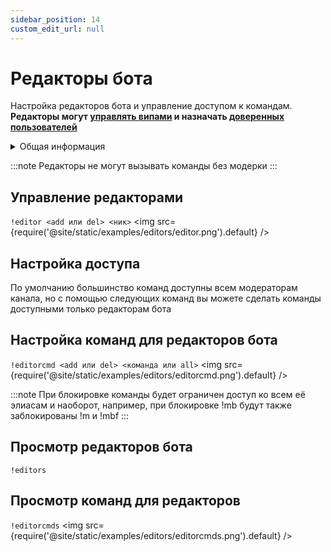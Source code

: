 ```yaml
---
sidebar_position: 14
custom_edit_url: null
---
```


# Редакторы бота

Настройка редакторов бота и управление доступом к командам. **Редакторы могут [управлять випами](./vips.md) и назначать [доверенных пользователей](./trusted-users.md)**

<details>
  <summary>Общая информация</summary>
  <ul>
    <li><b>Название:</b> editor</li>
    <li><b>Элиасы:</b> editorcmd, editorcmds</li>
    <li><b>Кулдаун:</b> общий 3 секунды</li>
  </ul>
</details>

:::note
Редакторы не могут вызывать команды без модерки
:::

## Управление редакторами
`!editor <add или del> <ник>`
<img src={require('@site/static/examples/editors/editor.png').default} />

## Настройка доступа

По умолчанию большинство команд доступны всем модераторам канала, но с помощью следующих команд вы можете сделать команды доступными только редакторам бота

## Настройка команд для редакторов бота

`!editorcmd <add или del> <команда или all>`
<img src={require('@site/static/examples/editors/editorcmd.png').default} /> <p></p>

:::note
При блокировке команды будет ограничен доступ ко всем её элиасам и наоборот, например, при блокировке !mb будут также заблокированы !m и !mbf
:::

## Просмотр редакторов бота

`!editors`

## Просмотр команд для редакторов
`!editorcmds`
<img src={require('@site/static/examples/editors/editorcmds.png').default} />